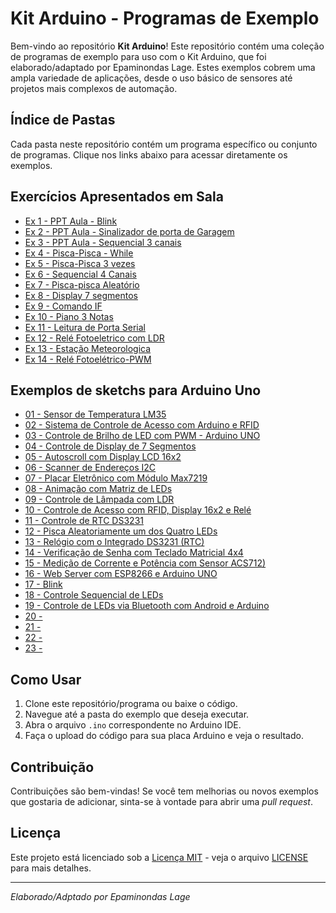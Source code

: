 # Kit Arduino - Programas de Exemplo

Bem-vindo ao repositório **Kit Arduino**! Este repositório contém uma coleção de programas de exemplo para uso com o Kit Arduino, que foi elaborado/adaptado por Epaminondas Lage. Estes exemplos cobrem uma ampla variedade de aplicações, desde o uso básico de sensores até projetos mais complexos de automação.

## Índice de Pastas

Cada pasta neste repositório contém um programa específico ou conjunto de programas. Clique nos links abaixo para acessar diretamente os exemplos.

 ## Exercícios Apresentados em Sala

- [Ex 1 - PPT Aula - Blink](https://github.com/Epaminondaslage/Kit-Arduino/tree/main/Programas%20de%20exemplo/EX1-Blink/README.md)
- [Ex 2 - PPT Aula - Sinalizador de porta de Garagem](https://github.com/Epaminondaslage/Kit-Arduino/tree/main/Programas%20de%20exemplo/EX2-Sinalizador-Garagem/README.md)
- [Ex 3 - PPT Aula - Sequencial 3 canais](https://github.com/Epaminondaslage/Kit-Arduino/tree/main/Programas%20de%20exemplo/EX3-Sequencial-3-canais/README.md)
- [Ex 4 - Pisca-Pisca - While](https://github.com/Epaminondaslage/Kit-Arduino/tree/main/Programas%20de%20exemplo/EX4-Pisca-com-while/README.md)
- [Ex 5 - Pisca-Pisca 3 vezes](https://github.com/Epaminondaslage/Kit-Arduino/tree/main/Programas%20de%20exemplo/EX5-Pisca-3x/README.md)
- [Ex 6 - Sequencial 4 Canais](https://github.com/Epaminondaslage/Kit-Arduino/tree/main/Programas%20de%20exemplo/EX6-Sequencial-4-canais/README.md)
- [Ex 7 - Pisca-pisca Aleatório](https://github.com/Epaminondaslage/Kit-Arduino/tree/main/Programas%20de%20exemplo/EX7-Pisca-Aleatorio/README.md)
- [Ex 8 - Display 7 segmentos](https://github.com/Epaminondaslage/Kit-Arduino/tree/main/Programas%20de%20exemplo/EX7-Pisca-Aleatorio/README.md)
- [Ex 9 - Comando IF](https://github.com/Epaminondaslage/Kit-Arduino/tree/main/Programas%20de%20exemplo/EX9-Comando-IF/README.md)
- [Ex 10 - Piano 3 Notas](https://github.com/Epaminondaslage/Kit-Arduino/tree/main/Programas%20de%20exemplo/EX10-piano-3-notas/README.md)
- [Ex 11 - Leitura de Porta Serial](https://github.com/Epaminondaslage/Kit-Arduino/tree/main/Programas%20de%20exemplo/EX11-Leitura-da-porta-serial/README.md)
- [Ex 12 - Relé Fotoeletrico com LDR](https://github.com/Epaminondaslage/Kit-Arduino/tree/main/Programas%20de%20exemplo/EX12-Rele-Fotoeletrico-LDR/README.md)
- [Ex 13 - Estação Meteorologica](https://github.com/Epaminondaslage/Kit-Arduino/tree/main/Programas%20de%20exemplo/EX13-Estacao-Meteorologica/README.md)
- [Ex 14 - Relé Fotoelétrico-PWM](https://github.com/Epaminondaslage/Kit-Arduino/tree/main/Programas%20de%20exemplo/EX14-Rele-fotoeletrico-PWM/README.md)

 ## Exemplos de sketchs para Arduino Uno

- [01 - Sensor de Temperatura LM35](https://github.com/Epaminondaslage/Kit-Arduino/tree/main/Programas%20de%20exemplo/exemplo_sensor_lm35/README.md)
- [02 - Sistema de Controle de Acesso com Arduino e RFID](https://github.com/Epaminondaslage/Kit-Arduino/tree/main/Programas%20de%20exemplo/exemplo_Abrir_porta_com_RFID/README.md)
- [03 - Controle de Brilho de LED com PWM - Arduino UNO](https://github.com/Epaminondaslage/Kit-Arduino/tree/main/Programas%20de%20exemplo/exemplo_Controle_de_Brilho_de_LED_PWM/README.md)
- [04 - Controle de Display de 7 Segmentos](https://github.com/Epaminondaslage/Kit-Arduino/tree/main/Programas%20de%20exemplo/exemplo_Display_7_segmentos/README.md)
- [05 - Autoscroll com Display LCD 16x2](https://github.com/Epaminondaslage/Kit-Arduino/tree/main/Programas%20de%20exemplo/exemplo_Display_LCD_Autoscroll/README.md)
- [06 - Scanner de Endereços I2C](https://github.com/Epaminondaslage/Kit-Arduino/tree/main/Programas%20de%20exemplo/exemplo_I2C_address_discover/README.md)
- [07 - Placar Eletrônico com Módulo Max7219](https://github.com/Epaminondaslage/Kit-Arduino/tree/main/Programas%20de%20exemplo/exemplo_Matriz_de_led_8x8_Placar_eletronico_I/README.md)
- [08 - Animação com Matriz de LEDs](https://github.com/Epaminondaslage/Kit-Arduino/tree/main/Programas%20de%20exemplo/exemplo_Matriz_de_led_8x8_animacao/README.md)
- [09 - Controle de Lâmpada com LDR](https://github.com/Epaminondaslage/Kit-Arduino/tree/main/Programas%20de%20exemplo/exemplo_Monitorando_luminosidade_com_LDR/README.md)
- [10 - Controle de Acesso com RFID, Display 16x2 e Relé](https://github.com/Epaminondaslage/Kit-Arduino/tree/main/Programas%20de%20exemplo/exemplo_RFID_e_Display_LCD/README.md)
- [11 - Controle de RTC DS3231](https://github.com/Epaminondaslage/Kit-Arduino/tree/main/Programas%20de%20exemplo/exemplo_RTC/README.md)
- [12 - Pisca Aleatoriamente um dos Quatro LEDs](https://github.com/Epaminondaslage/Kit-Arduino/tree/main/Programas%20de%20exemplo/exemplo_Random_4_canais/README.md)
- [13 - Relógio com o Integrado DS3231 (RTC)](https://github.com/Epaminondaslage/Kit-Arduino/tree/main/Programas%20de%20exemplo/exemplo_Relogio/README.md)
- [14 - Verificação de Senha com Teclado Matricial 4x4](https://github.com/Epaminondaslage/Kit-Arduino/tree/main/Programas%20de%20exemplo/exemplo_Teclado_matricial__membrana_4x4_/README.md)
- [15 - Medição de Corrente e Potência com Sensor ACS712)](https://github.com/Epaminondaslage/Kit-Arduino/tree/main/Programas%20de%20exemplo/exemplo_amperimetro/README.md)
- [16 - Web Server com ESP8266 e Arduino UNO](https://github.com/Epaminondaslage/Kit-Arduino/tree/main/Programas%20de%20exemplo/exemplo_arduino_esp8266/README.md)
- [17 - Blink](https://github.com/Epaminondaslage/Kit-Arduino/blob/main/Programas%20de%20exemplo/exemplo_blink/README.md)
- [18 - Controle Sequencial de LEDs](https://github.com/Epaminondaslage/Kit-Arduino/blob/main/Programas%20de%20exemplo/exemplo_blink_led/README.md)
- [19 - Controle de LEDs via Bluetooth com Android e Arduino](https://github.com/Epaminondaslage/Kit-Arduino/tree/main/Programas%20de%20exemplo/exemplo_bluetooth_hc06_android#readme)
- [20 - ](https://github.com/Epaminondaslage)
- [21 - ](https://github.com/Epaminondaslage)
- [22 - ](https://github.com/Epaminondaslage)
- [23 - ](https://github.com/Epaminondaslage)
  
## Como Usar

1. Clone este repositório/programa ou baixe o código.
2. Navegue até a pasta do exemplo que deseja executar.
3. Abra o arquivo `.ino` correspondente no Arduino IDE.
4. Faça o upload do código para sua placa Arduino e veja o resultado.

## Contribuição

Contribuições são bem-vindas! Se você tem melhorias ou novos exemplos que gostaria de adicionar, sinta-se à vontade para abrir uma *pull request*.

## Licença

Este projeto está licenciado sob a [Licença MIT](https://opensource.org/licenses/MIT) - veja o arquivo [LICENSE](https://github.com/Epaminondaslage/Kit-Arduino/blob/main/LICENSE) para mais detalhes.

---

*Elaborado/Adptado por Epaminondas Lage*
